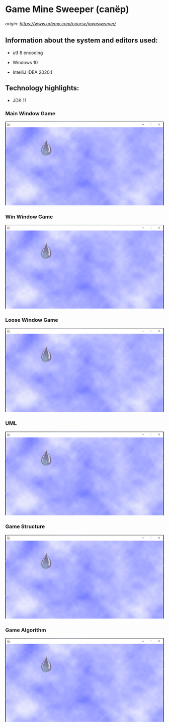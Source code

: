 # Game Mine Sweeper (сапёр)
###### origin: https://www.udemy.com/course/javasweeper/

## Information about the system and editors used:

- utf 8 encoding

- Windows 10

- IntelliJ IDEA 2020.1


## Technology highlights:

- JDK 11 


### Main Window Game

![](https://github.com/MartyMcAir/OpenSourceApps/blob/master/GameWaterDrops/src/main/source/img/MainWindow.png)

### Win Window Game

![](https://github.com/MartyMcAir/OpenSourceApps/blob/master/GameWaterDrops/src/main/source/img/MainWindow.png)

### Loose Window Game

![](https://github.com/MartyMcAir/OpenSourceApps/blob/master/GameWaterDrops/src/main/source/img/MainWindow.png)

### UML

![](https://github.com/MartyMcAir/OpenSourceApps/blob/master/GameWaterDrops/src/main/source/img/MainWindow.png)

### Game Structure

![](https://github.com/MartyMcAir/OpenSourceApps/blob/master/GameWaterDrops/src/main/source/img/MainWindow.png)

### Game Algorithm

![](https://github.com/MartyMcAir/OpenSourceApps/blob/master/GameWaterDrops/src/main/source/img/MainWindow.png)
